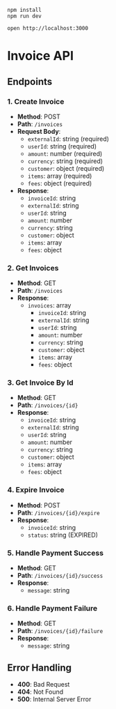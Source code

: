```
npm install
npm run dev

open http://localhost:3000
```



# Invoice API

## Endpoints

### 1. Create Invoice

* **Method**: POST
* **Path**: `/invoices`
* **Request Body**:
	+ `externalId`: string (required)
	+ `userId`: string (required)
	+ `amount`: number (required)
	+ `currency`: string (required)
	+ `customer`: object (required)
	+ `items`: array (required)
	+ `fees`: object (required)
* **Response**:
	+ `invoiceId`: string
	+ `externalId`: string
	+ `userId`: string
	+ `amount`: number
	+ `currency`: string
	+ `customer`: object
	+ `items`: array
	+ `fees`: object

### 2. Get Invoices

* **Method**: GET
* **Path**: `/invoices`
* **Response**:
	+ `invoices`: array
		- `invoiceId`: string
		- `externalId`: string
		- `userId`: string
		- `amount`: number
		- `currency`: string
		- `customer`: object
		- `items`: array
		- `fees`: object

### 3. Get Invoice By Id

* **Method**: GET
* **Path**: `/invoices/{id}`
* **Response**:
	+ `invoiceId`: string
	+ `externalId`: string
	+ `userId`: string
	+ `amount`: number
	+ `currency`: string
	+ `customer`: object
	+ `items`: array
	+ `fees`: object

### 4. Expire Invoice

* **Method**: POST
* **Path**: `/invoices/{id}/expire`
* **Response**:
	+ `invoiceId`: string
	+ `status`: string (EXPIRED)

### 5. Handle Payment Success

* **Method**: GET
* **Path**: `/invoices/{id}/success`
* **Response**:
	+ `message`: string

### 6. Handle Payment Failure

* **Method**: GET
* **Path**: `/invoices/{id}/failure`
* **Response**:
	+ `message`: string

## Error Handling

* **400**: Bad Request
* **404**: Not Found
* **500**: Internal Server Error
